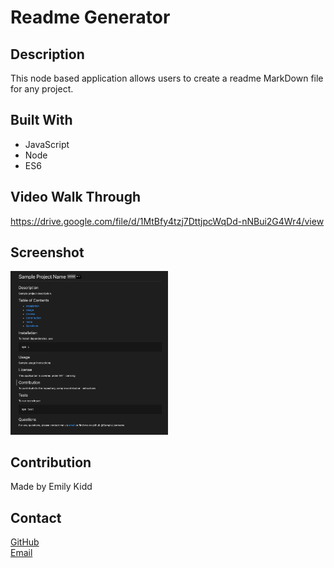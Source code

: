 # Readme Generator

## Description
This node based application allows users to create a readme MarkDown file for any project.

## Built With
* JavaScript
* Node
* ES6

## Video Walk Through
https://drive.google.com/file/d/1MtBfy4tzj7DttjpcWqDd-nNBui2G4Wr4/view

## Screenshot
<img src="./images/readme-generator.png" width="50%" heigh="50%">

## Contribution
Made by Emily Kidd

## Contact
[GitHub](github.com/emilykidd3)  
[Email](mailto:e.kidd61@yahoo.com)